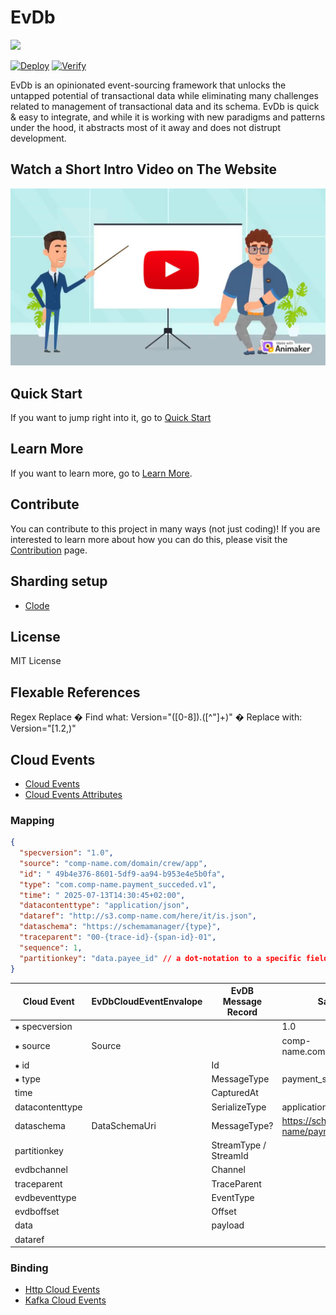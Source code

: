 # EvDb

<picture>
    <source srcset="images/dark-theme-logo.png"  media="(prefers-color-scheme: dark)">
    <source srcset="images/light-theme-logo.png"  media="(prefers-color-scheme: light)">
    <img src="light-theme-logo.png" width="250">
</picture>

[![Deploy](https://github.com/outsidenote/eventualize/actions/workflows/dotnet-deploy.yml/badge.svg)](https://github.com/outsidenote/eventualize/actions/workflows/dotnet-deploy.yml) [![Verify](https://github.com/outsidenote/eventualize/actions/workflows/dotnet-verify.yml/badge.svg)](https://github.com/outsidenote/eventualize/actions/workflows/dotnet-verify.yml)

EvDb is an opinionated event-sourcing framework that unlocks the untapped potential of transactional data while eliminating many challenges related to management of transactional data and its schema.
EvDb is quick & easy to integrate, and while it is working with new paradigms and patterns under the hood, it abstracts most of it away and does not distrupt development.

## Watch a Short Intro Video on The Website

[<img src="images/watch-video-cta.png" width="600">](https://eventualizedb.com/)

## Quick Start

If you want to jump right into it, go to [Quick Start](https://eventualizedb.com/quick-start)

## Learn More

If you want to learn more, go to [Learn More](https://eventualizedb.comlearn-more).

## Contribute

You can contribute to this project in many ways (not just coding)!
If you are interested to learn more about how you can do this, please visit the [Contribution](https://eventualizedb.comcontribution) page.

## Sharding setup

- [Clode](https://claude.ai/share/076cd430-53ea-4149-9ffb-549331451dc4)

## License

MIT License

## Flexable References

Regex Replace
� Find what: Version="([0-8])\.([^"]+)"
� Replace with: Version="[$1.$2,)"

## Cloud Events

- [Cloud Events](https://cloudevents.io/)
- [Cloud Events Attributes](https://github.com/cloudevents/spec/blob/main/cloudevents/spec.md#required-attributes)

### Mapping

```json
{
  "specversion": "1.0",
  "source": "comp-name.com/domain/crew/app",
  "id": " 49b4e376-8601-5df9-aa94-b953e4e5b0fa",
  "type": "com.comp-name.payment_succeded.v1",
  "time": " 2025-07-13T14:30:45+02:00",
  "datacontenttype": "application/json",
  "dataref": "http://s3.comp-name.com/here/it/is.json",
  "dataschema": "https://schemamanager/{type}",
  "traceparent": "00-{trace-id}-{span-id}-01",
  "sequence": 1,
  "partitionkey": "data.payee_id" // a dot-notation to a specific field in the dataschema. Set to "id" for no partioning/grouping.
}
```

| Cloud Event     | EvDbCloudEventEnvalope | EvDB Message Record   | Sample Value                                        |
| --------------- | ---------------------- | --------------------- | --------------------------------------------------- |
| ⁕ specversion   |                        |                       | 1.0                                                 |
| ⁕ source        | Source                 |                       | comp-name.com/domain/crew/app                       |
| ⁕ id            |                        | Id                    |                                                     |
| ⁕ type          |                        | MessageType           | payment_succeded.v1                                 |
| time            |                        | CapturedAt            |                                                     |
| datacontenttype |                        | SerializeType         | application/json                                    |
| dataschema      | DataSchemaUri          | MessageType?          | https://schemamanager.comp-name/payment_succeded.v1 |
| partitionkey    |                        | StreamType / StreamId |                                                     |
| evdbchannel     |                        | Channel               |                                                     |
| traceparent     |                        | TraceParent           |                                                     |
| evdbeventtype   |                        | EventType             |                                                     |
| evdboffset      |                        | Offset                |                                                     |
| data            |                        | payload               |                                                     |
| dataref         |                        |                       |                                                     |

### Binding

- [Http Cloud Events](https://github.com/cloudevents/spec/blob/main/cloudevents/bindings/http-protocol-binding.md)
- [Kafka Cloud Events](https://github.com/cloudevents/spec/blob/main/cloudevents/bindings/kafka-protocol-binding.md)
